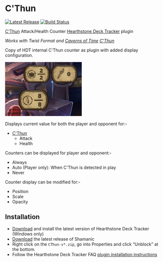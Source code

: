 # C'Thun

[![Latest Release](https://img.shields.io/github/release-pre/batstyx/CThun.svg)](https://github.com/batstyx/CThun/releases) [![Build Status](https://github.com/batstyx/CThun/actions/workflows/build-and-release-on-push-or-pull-request.yml/badge.svg)](https://github.com/batstyx/CThun/actions/workflows/build-and-release-on-push-or-pull-request.yml)

[C'Thun](https://hearthstone.blizzard.com/en-gb/cards/38857-cthun) Attack/Health Counter [Hearthstone Deck Tracker](https://hsdecktracker.net/) plugin

*Works with Twist Format and [Caverns of Time](https://hearthstone.blizzard.com/en-gb/cards?set=caverns-of-time) [C'Thun](https://hearthstone.blizzard.com/en-gb/cards/102680-cthun)*

Copy of HDT internal C'Thun counter as plugin with added display configuration.

![Counter relative to HDT Spell/Jade counters](screenshots/cthun-relative-to-hdt-counters.png)

Displays current value for both the player and opponent for:-

- [C'Thun](https://hearthstone.blizzard.com/en-gb/cards/38857-cthun)
  - Attack
  - Health

Counters can be displayed for player and opponent:-

- Always
- Auto (Player only): When C'Thun is detected in play
- Never

Counter display can be modified for:-

- Position
- Scale
- Opacity

## Installation

- [Download](https://hsreplay.net/downloads/) and install the latest version of Hearthstone Deck Tracker (Windows only)
- [Download](https://github.com/batstyx/CThun/releases/latest) the latest release of Shamanic
- Right click on the `CThun-v*.zip`, go into Properties and click “Unblock” at the bottom.
- Follow the Hearthstone Deck Tracker FAQ [plugin installation instructions](https://github.com/HearthSim/Hearthstone-Deck-Tracker/wiki/Available-Plugins)

